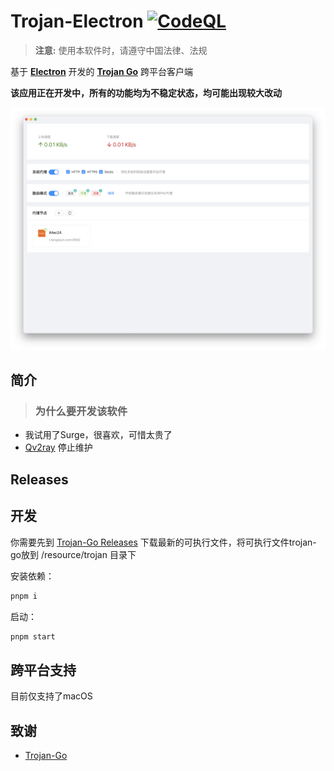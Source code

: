# Trojan-Electron [![CodeQL](https://github.com/zfangqijun/trojan-electron/actions/workflows/codeql-analysis.yml/badge.svg?branch=main)](https://github.com/zfangqijun/trojan-electron/actions/workflows/codeql-analysis.yml)

> **注意:** 使用本软件时，请遵守中国法律、法规

基于 [**Electron**](https://github.com/electron/electron) 开发的 [**Trojan Go**](https://github.com/p4gefau1t/trojan-go) 跨平台客户端

**该应用正在开发中，所有的功能均为不稳定状态，均可能出现较大改动**

![Image Text](https://github.com/zfangqijun/github-assets/raw/main/trojan-electron/main-page.png)

## 简介

> ### 为什么要开发该软件

- 我试用了Surge，很喜欢，可惜太贵了
- [Qv2ray](https://github.com/Qv2ray/Qv2ray) 停止维护

## Releases

## 开发

你需要先到 [Trojan-Go Releases](https://github.com/p4gefau1t/trojan-go/releases) 下载最新的可执行文件，将可执行文件trojan-go放到 /resource/trojan 目录下

安装依赖：

```bash
pnpm i
```

启动：

```bash
pnpm start
```

## 跨平台支持

目前仅支持了macOS

## 致谢
- [Trojan-Go](https://github.com/p4gefau1t/trojan-go)

